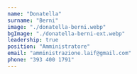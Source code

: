 ```yaml
---
name: "Donatella"
surname: "Berni"
image: "./donatella-berni.webp"
bgImage: "./donatella-berni-ext.webp"
leadership: true
position: "Amministratore"
email: "amministrazione.laif@gmail.com"
phone: "393 400 1791"
---
```

